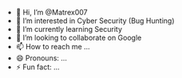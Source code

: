 - 👋 Hi, I’m @Matrex007
- 👀 I’m interested in Cyber Security (Bug Hunting)
- 🌱 I’m currently learning Security
- 💞️ I’m looking to collaborate on Google
- 📫 How to reach me ...
- 😄 Pronouns: ...
- ⚡ Fun fact: ...

<!---
Matrex007/Matrex007 is a ✨ special ✨ repository because its `README.md` (this file) appears on your GitHub profile.
You can click the Preview link to take a look at your changes.
--->
